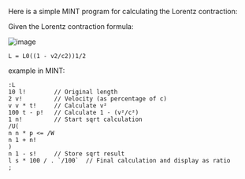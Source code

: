 Here is a simple MINT program for calculating the Lorentz contraction:

Given the Lorentz contraction formula:

![image](https://github.com/user-attachments/assets/efa7aa21-4706-4f19-8288-8525385f61d1)

`L = L0((1 - v2/c2))1/2`

  example in MINT:

```mint
:L
10 l!        // Original length
2 v!         // Velocity (as percentage of c)
v v * t!     // Calculate v²
100 t - p!   // Calculate 1 - (v²/c²)
1 n!         // Start sqrt calculation
/U(
n n * p <= /W 
n 1 + n!
)
n 1 - s!     // Store sqrt result
l s * 100 / . `/100`  // Final calculation and display as ratio
;
```
 
